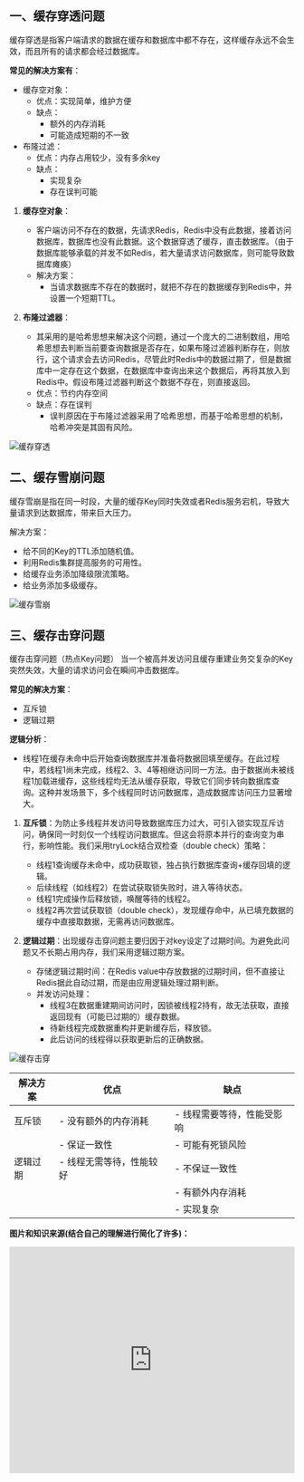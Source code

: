 ## 一、**缓存穿透问题**

缓存穿透是指客户端请求的数据在缓存和数据库中都不存在，这样缓存永远不会生效，而且所有的请求都会经过数据库。

**常见的解决方案有**：
- 缓存空对象：
  - 优点：实现简单，维护方便
  - 缺点：
    - 额外的内存消耗
    - 可能造成短期的不一致
- 布隆过滤：
  - 优点：内存占用较少，没有多余key
  - 缺点：
    - 实现复杂
    - 存在误判可能

1. **缓存空对象**：
   - 客户端访问不存在的数据，先请求Redis，Redis中没有此数据，接着访问数据库，数据库也没有此数据。这个数据穿透了缓存，直击数据库。（由于数据库能够承载的并发不如Redis，若大量请求访问数据库，则可能导致数据库瘫痪）
   - 解决方案：
     - 当请求数据库不存在的数据时，就把不存在的数据缓存到Redis中，并设置一个短期TTL。

2. **布隆过滤器**：
   - 其采用的是哈希思想来解决这个问题，通过一个庞大的二进制数组，用哈希思想去判断当前要查询数据是否存在，如果布隆过滤器判断存在，则放行，这个请求会去访问Redis，尽管此时Redis中的数据过期了，但是数据库中一定存在这个数据，在数据库中查询出来这个数据后，再将其放入到Redis中。假设布隆过滤器判断这个数据不存在，则直接返回。
   - 优点：节约内存空间
   - 缺点：存在误判
     - 误判原因在于布隆过滤器采用了哈希思想，而基于哈希思想的机制，哈希冲突是其固有风险。

![缓存穿透](https://image.kangyaocoding.top/blog/post/%E7%BC%93%E5%AD%98%E7%A9%BF%E9%80%8F-vedmxgzu.jpg)

## 二、**缓存雪崩问题**

缓存雪崩是指在同一时段，大量的缓存Key同时失效或者Redis服务宕机，导致大量请求到达数据库，带来巨大压力。

解决方案：
- 给不同的Key的TTL添加随机值。
- 利用Redis集群提高服务的可用性。
- 给缓存业务添加降级限流策略。
- 给业务添加多级缓存。

![缓存雪崩](https://image.kangyaocoding.top/blog/post/%E7%BC%93%E5%AD%98%E9%9B%AA%E5%B4%A9-zefuskdd.png)

## 三、**缓存击穿问题**

缓存击穿问题（热点Key问题） 当一个被高并发访问且缓存重建业务交复杂的Key突然失效，大量的请求访问会在瞬间冲击数据库。

**常见的解决方案**：
- 互斥锁
- 逻辑过期

**逻辑分析**：
- 线程1在缓存未命中后开始查询数据库并准备将数据回填至缓存。在此过程中，若线程1尚未完成，线程2、3、4等相继访问同一方法。由于数据尚未被线程1加载进缓存，这些线程均无法从缓存获取，导致它们同步转向数据库查询。这种并发场景下，多个线程同时访问数据库，造成数据库访问压力显著增大。

1. **互斥锁**：为防止多线程并发访问导致数据库压力过大，可引入锁实现互斥访问，确保同一时刻仅一个线程访问数据库。但这会将原本并行的查询变为串行，影响性能。我们采用tryLock结合双检查（double check）策略：
   - 线程1查询缓存未命中，成功获取锁，独占执行数据库查询+缓存回填的逻辑。
   - 后续线程（如线程2）在尝试获取锁失败时，进入等待状态。
   - 线程1完成操作后释放锁，唤醒等待的线程2。
   - 线程2再次尝试获取锁（double check），发现缓存命中，从已填充数据的缓存中直接取数据，无需再访问数据库。

2. **逻辑过期**：出现缓存击穿问题主要归因于对key设定了过期时间。为避免此问题又不长期占用内存，我们采用逻辑过期方案。
   - 存储逻辑过期时间：在Redis value中存放数据的过期时间，但不直接让Redis据此自动过期，而是由应用逻辑处理过期判断。
   - 并发访问处理：
     - 线程3在数据重建期间访问时，因锁被线程2持有，故无法获取，直接返回现有（可能已过期的）缓存数据。
     - 待新线程完成数据重构并更新缓存后，释放锁。
     - 此后访问的线程得以获取更新后的正确数据。

![缓存击穿](https://image.kangyaocoding.top/blog/post/%E7%BC%93%E5%AD%98%E5%87%BB%E7%A9%BF-%E4%BA%92%E6%96%A5%E9%94%81-txtfszdg.png)

| 解决方案 | 优点                       | 缺点                      |
| -------- | -------------------------- | ------------------------- |
| 互斥锁   | - 没有额外的内存消耗       | - 线程需要等待，性能受影响 |
|          | - 保证一致性               | - 可能有死锁风险          |
| 逻辑过期 | - 线程无需等待，性能较好   | - 不保证一致性            |
|          |                            | - 有额外内存消耗          |
|          |                            | - 实现复杂                |

**图片和知识来源(结合自己的理解进行简化了许多)：**
<iframe src="https://player.bilibili.com/player.html?aid=766995956&amp;bvid=BV1cr4y1671t&amp;cid=1428719496&amp;p=1&amp;autoplay=0" width="100%" height="400px" frameborder="0" allowfullscreen="true" framespacing="0"></iframe>
